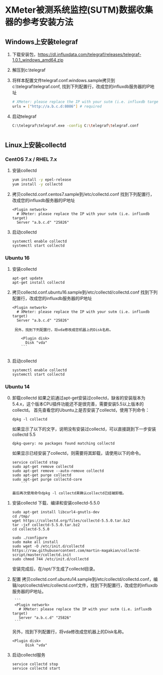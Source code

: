 # XMeter被测系统监控(SUTM)数据收集器的参考安装方法
## Windows上安装telegraf

1. 下载安装包，https://dl.influxdata.com/telegraf/releases/telegraf-1.0.1_windows_amd64.zip
2. 解压到c:\telegraf
3. 将样本配置文件telegraf.conf.windows.sample拷贝到c:\telegraf\telegraf.conf, 找到下列配置行，改成您的influxdb服务器的IP地址

	```bash
	# XMeter: please replace the IP with your sutm (i.e. influxdb target)
	urls = ["http://a.b.c.d:8086"] # required
	```

4. 启动telegraf

	```bash
	C:\telegraf\telegraf.exe -config C:\telegraf\telegraf.conf
	```

# 
## Linux上安装collectd
### CentOS 7.x / RHEL 7.x
1. 安装collectd

	```bash
	yum install -y epel-release
	yum install -y collectd
	```

2. 拷贝collectd.conf.centos7.sample到/etc/collectd.conf
找到下列配置行，改成您的influxdb服务器的IP地址

	```
	<Plugin network>
	  # XMeter: please replace the IP with your sutm (i.e. influxdb target)
	  Server "a.b.c.d" "25826"
	```

3. 启动collectd

	```
	systemctl enable collectd
	systemctl start collectd
	```


### Ubuntu 16
1. 安装collectd

	```
	apt-get update
	apt-get install collectd
	```

2. 拷贝collectd.conf.ubuntu16.sample到/etc/collectd/collectd.conf
找到下列配置行，改成您的influxdb服务器的IP地址

	```
	<Plugin network>
	  # XMeter: please replace the IP with your sutm (i.e. influxdb target)
	  Server "a.b.c.d" "25826"
	```

        另外，找到下列配置行，将vda修改成您机器上的Disk名称。
        
	```
        <Plugin disk>
          Disk "vda"
        ```


3. 启动collectd

	```
	systemctl enable collectd
	systemctl start collectd
	```

### Ubuntu 14
0. 卸载collectd
	如果之前通过apt-get安装过collectd，缺省的安装版本为5.4.x，这个版本CPU插件功能还不是很完善，需要安装5.5以上版本的collectd。
	首先查看您的Ubuntu上是否安装了collectd，使用下列命令：

	```
	dpkg -l collectd
	```

	如果显示了以下的文字，说明没有安装过collectd，可以直接跳到下一步安装collectd 5.5

	```
	dpkg-query: no packages found matching collectd
	```	

	如果显示已经安装了collectd，则需要将其卸载，请使用以下的命令。

	```
	service collectd stop
	sudo apt-get remove collectd
	sudo apt-get remove --auto-remove collectd
	sudo apt-get purge collectd
	sudo apt-get purge collectd-core
        ```

	最后再次使用命令dpkg -l collectd来确认collectd已经被卸载。

1. 安装collectd
	下载、编译和安装collectd-5.5.0	

	```
	sudo apt-get install libcurl4-gnutls-dev
	cd /tmp/
	wget https://collectd.org/files/collectd-5.5.0.tar.bz2
	tar -jxf collectd-5.5.0.tar.bz2
	cd collectd-5.5.0
	
	sudo ./configure
	sudo make all install
	sudo wget -O /etc/init.d/collectd https://raw.githubusercontent.com/martin-magakian/collectd-script/master/collectd.init
	sudo chmod 744 /etc/init.d/collectd
	```	

	安装完成后，在/opt/下生成了collectd目录。

2. 配置
	拷贝collectd.conf.ubuntu14.sample到/etc/collectd/collectd.conf，编辑/opt/collectd/etc/collectd.conf文件，找到下列配置行，改成您的influxdb服务器的IP地址。

        ```
        <Plugin network>
          # XMeter: please replace the IP with your sutm (i.e. influxdb target)
          Server "a.b.c.d" "25826"
        ```

	另外，找到下列配置行，将vda修改成您机器上的Disk名称。

	```
	<Plugin disk>
          Disk "vda"
	```

3. 启动collectd服务

	```
	service collectd stop
	service collectd start
	```	

